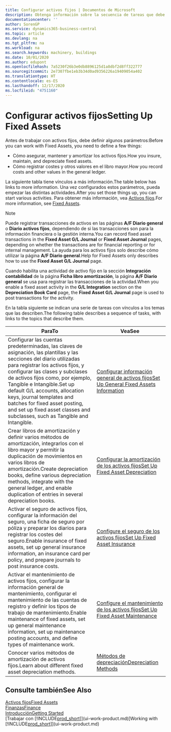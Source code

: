 ```yaml
---
title: Configurar activos fijos | Documentos de Microsoft
description: Obtenga información sobre la secuencia de tareas que debe realizar para configurar activos fijos, como maquinaria o edificios.
documentationcenter: ''
author: SorenGP
ms.service: dynamics365-business-central
ms.topic: article
ms.devlang: na
ms.tgt_pltfrm: na
ms.workload: na
ms.search.keywords: machinery, buildings
ms.date: 10/01/2020
ms.author: edupont
ms.openlocfilehash: 7a5230f26b3e0db8896125d1a8dbf2d8ff322777
ms.sourcegitcommit: 2e7307fbe1eb3b34d0ad9356226a19409054a402
ms.translationtype: HT
ms.contentlocale: es-ES
ms.lasthandoff: 12/17/2020
ms.locfileid: "4751160"
---
```

# <a name="setting-up-fixed-assets"></a><span data-ttu-id="c2c33-103">Configurar activos fijos</span><span class="sxs-lookup"><span data-stu-id="c2c33-103">Setting Up Fixed Assets</span></span>
<span data-ttu-id="c2c33-104">Antes de trabajar con activos fijos, debe definir algunos parámetros:</span><span class="sxs-lookup"><span data-stu-id="c2c33-104">Before you can work with Fixed Assets, you need to define a few things:</span></span>  

* <span data-ttu-id="c2c33-105">Cómo asegurar, mantener y amortizar los activos fijos.</span><span class="sxs-lookup"><span data-stu-id="c2c33-105">How you insure, maintain, and depreciate fixed assets.</span></span>  
* <span data-ttu-id="c2c33-106">Cómo registrar costes y otros valores en el libro mayor.</span><span class="sxs-lookup"><span data-stu-id="c2c33-106">How you record costs and other values in the general ledger.</span></span>  

<span data-ttu-id="c2c33-107">La siguiente tabla tiene vínculos a más información.</span><span class="sxs-lookup"><span data-stu-id="c2c33-107">The table below has links to more information.</span></span> <span data-ttu-id="c2c33-108">Una vez configurados estos parámetros, pueda empezar las distintas actividades.</span><span class="sxs-lookup"><span data-stu-id="c2c33-108">After you set those things up, you can start various activities.</span></span> <span data-ttu-id="c2c33-109">Para obtener más información, vea [Activos fijos](fa-manage.md).</span><span class="sxs-lookup"><span data-stu-id="c2c33-109">For more information, see [Fixed Assets](fa-manage.md).</span></span>  

> [!NOTE]  
>   <span data-ttu-id="c2c33-110">Puede registrar transacciones de activos en las páginas **A/F Diario general** o **Diario activos fijos**, dependiendo de si las transacciones son para la información financiera o la gestión interna.</span><span class="sxs-lookup"><span data-stu-id="c2c33-110">You can record fixed asset transactions in the **Fixed Asset G/L Journal** or **Fixed Asset Journal** pages, depending on whether the transactions are for financial reporting or for internal management.</span></span> <span data-ttu-id="c2c33-111">La ayuda para los activos fijos solo describe cómo utilizar la página **A/F Diario general**.</span><span class="sxs-lookup"><span data-stu-id="c2c33-111">Help for Fixed Assets only describes how to use the **Fixed Asset G/L Journal** page.</span></span>  

<span data-ttu-id="c2c33-112">Cuando habilita una actividad de activo fijo en la sección **Integración contabilidad** de la página **Ficha libro amortización**, la página **A/F Diario general** se usa para registrar las transacciones de la actividad.</span><span class="sxs-lookup"><span data-stu-id="c2c33-112">When you enable a fixed asset activity in the **G/L Integration** section on the **Depreciation Book Card** page, the **Fixed Asset G/L Journal** page is used to post transactions for the activity.</span></span>

<span data-ttu-id="c2c33-113">En la tabla siguiente se indican una serie de tareas con vínculos a los temas que las describen.</span><span class="sxs-lookup"><span data-stu-id="c2c33-113">The following table describes a sequence of tasks, with links to the topics that describe them.</span></span>  

| <span data-ttu-id="c2c33-114">Para</span><span class="sxs-lookup"><span data-stu-id="c2c33-114">To</span></span> | <span data-ttu-id="c2c33-115">Vea</span><span class="sxs-lookup"><span data-stu-id="c2c33-115">See</span></span> |
| --- | --- |
| <span data-ttu-id="c2c33-116">Configurar las cuentas predeterminadas, las claves de asignación, las plantillas y las secciones del diario utilizadas para registrar los activos fijos, y configurar las clases y subclases de activos fijos como, por ejemplo, Tangible e Intangible.</span><span class="sxs-lookup"><span data-stu-id="c2c33-116">Set up default G/L accounts, allocation keys, journal templates and batches for fixed asset posting, and set up fixed asset classes and subclasses, such as Tangible and Intangible.</span></span> |[<span data-ttu-id="c2c33-117">Configurar información general de activos fijos</span><span class="sxs-lookup"><span data-stu-id="c2c33-117">Set Up General Fixed Assets Information</span></span>](fa-how-setup-general.md) |
| <span data-ttu-id="c2c33-118">Crear libros de amortización y definir varios métodos de amortización, integrarlos con el libro mayor y permitir la duplicación de movimientos en varios libros de amortización.</span><span class="sxs-lookup"><span data-stu-id="c2c33-118">Create depreciation books, define various depreciation methods, integrate with the general ledger, and enable duplication of entries in several depreciation books.</span></span> |[<span data-ttu-id="c2c33-119">Configurar la amortización de los activos fijos</span><span class="sxs-lookup"><span data-stu-id="c2c33-119">Set Up Fixed Asset Depreciation</span></span>](fa-how-setup-depreciation.md) |
| <span data-ttu-id="c2c33-120">Activar el seguro de activos fijos, configurar la información del seguro, una ficha de seguro por póliza y preparar los diarios para registrar los costes del seguro.</span><span class="sxs-lookup"><span data-stu-id="c2c33-120">Enable insurance of fixed assets, set up general insurance information, an insurance card per policy, and prepare journals to post insurance costs.</span></span> |[<span data-ttu-id="c2c33-121">Configure el seguro de los activos fijos</span><span class="sxs-lookup"><span data-stu-id="c2c33-121">Set Up Fixed Asset Insurance</span></span>](fa-how-setup-insurance.md) |
| <span data-ttu-id="c2c33-122">Activar el mantenimiento de activos fijos, configurar la información general de mantenimiento, configurar el mantenimiento de las cuentas de registro y definir los tipos de trabajo de mantenimiento.</span><span class="sxs-lookup"><span data-stu-id="c2c33-122">Enable maintenance of fixed assets, set up general maintenance information, set up maintenance posting accounts, and define types of maintenance work.</span></span> |[<span data-ttu-id="c2c33-123">Configure el mantenimiento de los activos fijos</span><span class="sxs-lookup"><span data-stu-id="c2c33-123">Set Up Fixed Asset Maintenance</span></span>](fa-how-setup-maintenance.md) |
| <span data-ttu-id="c2c33-124">Conocer varios métodos de amortización de activos fijos.</span><span class="sxs-lookup"><span data-stu-id="c2c33-124">Learn about different fixed asset depreciation methods.</span></span> |[<span data-ttu-id="c2c33-125">Métodos de depreciación</span><span class="sxs-lookup"><span data-stu-id="c2c33-125">Depreciation Methods</span></span>](fa-depreciation-methods.md) |

## <a name="see-also"></a><span data-ttu-id="c2c33-126">Consulte también</span><span class="sxs-lookup"><span data-stu-id="c2c33-126">See Also</span></span>
[<span data-ttu-id="c2c33-127">Activos fijos</span><span class="sxs-lookup"><span data-stu-id="c2c33-127">Fixed Assets</span></span>](fa-manage.md)  
[<span data-ttu-id="c2c33-128">Finanzas</span><span class="sxs-lookup"><span data-stu-id="c2c33-128">Finance</span></span>](finance.md)  
[<span data-ttu-id="c2c33-129">Introducción</span><span class="sxs-lookup"><span data-stu-id="c2c33-129">Getting Started</span></span>](product-get-started.md)  
<span data-ttu-id="c2c33-130">[Trabajar con [!INCLUDE[prod_short](includes/prod_short.md)]](ui-work-product.md)</span><span class="sxs-lookup"><span data-stu-id="c2c33-130">[Working with [!INCLUDE[prod_short](includes/prod_short.md)]](ui-work-product.md)</span></span>
